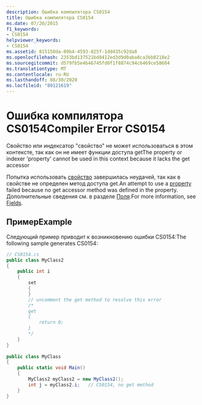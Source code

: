```yaml
---
description: Ошибка компилятора CS0154
title: Ошибка компилятора CS0154
ms.date: 07/20/2015
f1_keywords:
- CS0154
helpviewer_keywords:
- CS0154
ms.assetid: 815150da-09b4-4593-825f-1dd435c92da8
ms.openlocfilehash: 2353bd137521bd8412ed3d9d0aba8ca3bb8218e2
ms.sourcegitcommit: d579fb5e4b46745fd0f1f8874c94c6469ce58604
ms.translationtype: MT
ms.contentlocale: ru-RU
ms.lasthandoff: 08/30/2020
ms.locfileid: "89121619"
---
```

# <a name="compiler-error-cs0154"></a><span data-ttu-id="7c89f-103">Ошибка компилятора CS0154</span><span class="sxs-lookup"><span data-stu-id="7c89f-103">Compiler Error CS0154</span></span>
<span data-ttu-id="7c89f-104">Свойство или индексатор "свойство" не может использоваться в этом контексте, так как он не имеет функции доступа get</span><span class="sxs-lookup"><span data-stu-id="7c89f-104">The property or indexer 'property' cannot be used in this context because it lacks the get accessor</span></span>  
  
 <span data-ttu-id="7c89f-105">Попытка использовать [свойство](../programming-guide/classes-and-structs/using-properties.md) завершилась неудачей, так как в свойстве не определен метод доступа get.</span><span class="sxs-lookup"><span data-stu-id="7c89f-105">An attempt to use a [property](../programming-guide/classes-and-structs/using-properties.md) failed because no get accessor method was defined in the property.</span></span> <span data-ttu-id="7c89f-106">Дополнительные сведения см. в разделе [Поля](../programming-guide/classes-and-structs/fields.md).</span><span class="sxs-lookup"><span data-stu-id="7c89f-106">For more information, see [Fields](../programming-guide/classes-and-structs/fields.md).</span></span>  
  
## <a name="example"></a><span data-ttu-id="7c89f-107">Пример</span><span class="sxs-lookup"><span data-stu-id="7c89f-107">Example</span></span>  
 <span data-ttu-id="7c89f-108">Следующий пример приводит к возникновению ошибки CS0154:</span><span class="sxs-lookup"><span data-stu-id="7c89f-108">The following sample generates CS0154:</span></span>  
  
```csharp  
// CS0154.cs  
public class MyClass2  
{  
    public int i  
    {  
        set  
        {  
        }  
        // uncomment the get method to resolve this error  
        /*  
        get  
        {  
            return 0;  
        }  
        */  
    }  
}  
  
public class MyClass  
{  
    public static void Main()  
    {  
        MyClass2 myClass2 = new MyClass2();  
        int j = myClass2.i;   // CS0154, no get method  
    }  
}  
```
